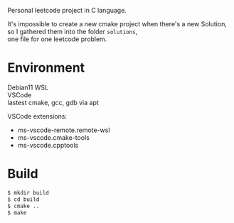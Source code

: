 Personal leetcode project in C language.

It's impossible to create a new cmake project when there's a new Solution, so I gathered them into the folder `solutions`,  
one file for one leetcode problem.

# Environment

Debian11 WSL  
VSCode  
lastest cmake, gcc, gdb via apt  

VSCode extensions:
* ms-vscode-remote.remote-wsl
* ms-vscode.cmake-tools
* ms-vscode.cpptools

# Build

```bash
$ mkdir build
$ cd build
$ cmake ..
$ make
```
